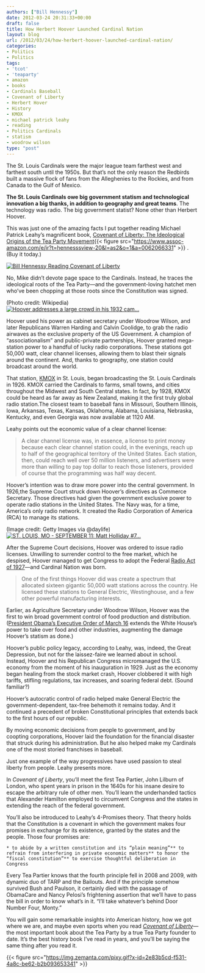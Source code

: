 ```yaml
---
authors: ["Bill Hennessy"]
date: 2012-03-24 20:31:33+00:00
draft: false
title: How Herbert Hoover Launched Cardinal Nation
layout: blog
url: /2012/03/24/how-herbert-hoover-launched-cardinal-nation/
categories:
- Politics
- Politics
tags:
- 'tcot'
- 'teaparty'
- amazon
- books
- Cardinals Baseball
- Covenant of Liberty
- Herbert Hover
- History
- KMOX
- michael patrick leahy
- reading
- Politics Cardinals
- statism
- woodrow wilson
type: "post"
---
```


The St. Louis Cardinals were the major league team farthest west and farthest south until the 1950s. But that’s not the only reason the Redbirds built a massive flock of fans from the Alleghenies to the Rockies, and from Canada to the Gulf of Mexico.

 

 

**The St. Louis Cardinals owe big government statism and technological innovation a big thanks, in addition to geography and great teams**. The technology was radio. The big government statist? None other than Herbert Hoover.

 

This was just one of the amazing facts I put together reading Michael Patrick Leahy’s magnificent book, [Covenant of Liberty: The Ideological Origins of the Tea Party Movement](https://www.amazon.com/gp/product/0062066331/ref=as_li_ss_tl?ie=UTF8&tag=hennesssview-20&linkCode=as2&camp=1789&creative=390957&creativeASIN=0062066331){{< figure src="https://www.assoc-amazon.com/e/ir?t=hennesssview-20&l=as2&o=1&a=0062066331" >}}
. (Buy it today.)

 

[![Bill Hennessy Reading Covenant of Liberty](https://ludicrite.files.wordpress.com/2012/03/photo11_thumb.jpg)
](https://ludicrite.files.wordpress.com/2012/03/photo11.jpg)

 

No, Mike didn’t devote page space to the Cardinals. Instead, he traces the ideological roots of the Tea Party—and the government-loving hatchet men who’ve been chopping at those roots since the Constitution was signed.

 

(Photo credit: Wikipedia)[![Hoover addresses a large crowd in his 1932 cam...](https://upload.wikimedia.org/wikipedia/commons/2/2e/Hoover_Campaign.jpg)
](https://commons.wikipedia.org/wiki/File:Hoover_Campaign.jpg)

 

Hoover used his power as cabinet secretary under Woodrow Wilson, and later Republicans Warren Harding and Calvin Coolidge, to grab the radio airwaves as the exclusive property of the US Government. A champion of “associationalism” and public-private partnerships, Hoover granted mega-station power to a handful of lucky radio corporations. These stations got 50,000 watt, clear channel licenses, allowing them to blast their signals around the continent. And, thanks to geography, one station could broadcast around the world.

 

That station, [KMOX](https://www.CBSStL.com/) in St. Louis, began broadcasting the St. Louis Cardinals in 1926. KMOX carried the Cardinals to farms, small towns, and cities throughout the Midwest and South Central states. In fact, by 1928, KMOX could be heard as far away as New Zealand, making it the first truly global radio station.The closest team to baseball fans in Missouri, Southern Illinois, Iowa, Arkansas, Texas, Kansas, Oklahoma, Alabama, Louisiana, Nebraska, Kentucky, and even Georgia was now available at 1120 AM.

 

Leahy points out the economic value of a clear channel license:

 

>   
> 
> A clear channel license was, in essence, a license to print money because each clear channel station could, in the evenings, reach up to half of the geographical territory of the United States. Each station, then, could reach well over 50 million listeners, and advertisers were more than willing to pay top dollar to reach those listeners, provided of course that the programming was half way decent.
> 
> 

 

Hoover’s intention was to draw more power into the central government. In 1926,the Supreme Court struck down Hoover’s directives as Commerce Secretary. Those directives had given the government exclusive power to operate radio stations in the United States. The Navy was, for a time, America’s only radio network. It created the Radio Corporation of America (RCA) to manage its stations.

 

(Image credit: Getty Images via @daylife)[![ST. LOUIS, MO - SEPTEMBER 11: Matt Holliday #7...](https://cache.daylife.com/imageserve/0fStbDo2Xf0oC/150x100.jpg)
](https://www.daylife.com/image/0fStbDo2Xf0oC?utm_source=zemanta&utm_medium=p&utm_content=0fStbDo2Xf0oC&utm_campaign=z1)

 

After the Supreme Court decisions, Hoover was ordered to issue radio licenses. Unwilling to surrender control to the free market, which he despised, Hoover managed to get Congress to adopt the Federal [Radio Act of 1927](https://en.wikipedia.org/wiki/Federal_Radio_Commission)—and Cardinal Nation was born.

 

>   
> 
> One of the first things Hoover did was create a spectrum that allocated sixteen gigantic 50,000 watt stations across the country. He licensed these stations to General Electric, Westinghouse, and a few other powerful manufacturing interests.
> 
> 

 

Earlier, as Agriculture Secretary under Woodrow Wilson, Hoover was the first to win broad government control of food production and distribution. ([President Obama’s Executive Order of March 16](https://www.foxnews.com/politics/2012/03/19/obama-signs-executive-order-revising-authority-to-nationalize-resources-for/) extends the White House’s power to take over food and other industries, augmenting the damage Hoover’s statism as done.)

 

Hoover’s public policy legacy, according to Leahy, was, indeed, the Great Depression, but not for the laissez-faire we learned about in school. Instead, Hoover and his Republican Congress micromanaged the U.S. economy from the moment of his inauguration in 1929. Just as the economy began healing from the stock market crash, Hoover clobbered it with high tariffs, stifling regulations, tax increases, and soaring federal debt. (Sound familiar?)

 

Hoover’s autocratic control of radio helped make General Electric the government-dependent, tax-free behemoth it remains today. And it continued a precedent of broken Constitutional principles that extends back to the first hours of our republic.

 

By moving economic decisions from people to government, and by coopting corporations, Hoover laid the foundation for the financial disaster that struck during his administration. But he also helped make my Cardinals one of the most storied franchises in baseball.

 

Just one example of the way progressives have used passion to steal liberty from people. Leahy presents more.

 

In _Covenant of Liberty_, you’ll meet the first Tea Partier, John Lilburn of London, who spent years in prison in the 1640s for his insane desire to escape the arbitrary rule of other men. You’ll learn the underhanded tactics that Alexander Hamilton employed to circumvent Congress and the states in extending the reach of the federal government.

 

You’ll also be introduced to Leahy’s 4-Promises theory. That theory holds that the Constitution is a covenant in which the government makes four promises in exchange for its existence, granted by the states and the people. Those four promises are:

 

    * to abide by a written constitution and its “plain meaning”** to refrain from interfering in private economic matters** to honor the “fiscal constitution”** to exercise thoughtful deliberation in Congress   

Every Tea Partier knows that the fourth principle fell in 2008 and 2009, with dynamic duo of TARP and the Bailouts. And if the principle somehow survived Bush and Paulson, it certainly died with the passage of ObamaCare and Nancy Pelosi’s frightening assertion that we’ll have to pass the bill in order to know what’s in it. “I’ll take whatever’s behind Door Number Four, Monty.”

 

You will gain some remarkable insights into American history, how we got where we are, and maybe even sports when you read _[Covenant of Liberty](https://www.amazon.com/gp/product/0062066331/ref=as_li_ss_tl?ie=UTF8&tag=hennesssview-20&linkCode=as2&camp=1789&creative=390957&creativeASIN=0062066331)_—the most important book about the Tea Party by a true Tea Party founder to date. It’s the best history book I’ve read in years, and you’ll be saying the same thing after you read it.

 

{{< figure src="https://img.zemanta.com/pixy.gif?x-id=2e83b5cd-f531-4a8c-be62-b2b093653341" >}}

